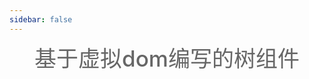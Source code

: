 ```yaml
---
sidebar: false
---
```


<div style="text-align: center;font-size: 35px;line-height: 50px;font-weight: 500;color: #666;">基于虚拟dom编写的树组件</div>